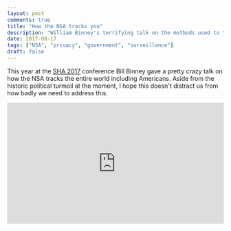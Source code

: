 ```yaml
---
layout: post
comments: true
title: "How the NSA tracks you"
description: "William Binney's terrifying talk on the methods used to track everyday citizens and why he couldn't stand it"
date: 2017-08-17
tags: ["NSA", "privacy", "government", "surveillance"]
draft: false
---
```

This year at the [SHA 2017](https://sha2017.org/) conference Bill Binney gave a pretty crazy talk on how the NSA tracks the entire world including Americans. Aside from the historic political turmoil at the moment, I hope this doesn't distract us from how badly we need to address this.

<style>.embed-container { position: relative; padding-bottom: 56.25%; height: 0; overflow: hidden; max-width: 100%; } .embed-container iframe, .embed-container object, .embed-container embed { position: absolute; top: 0; left: 0; width: 100%; height: 100%; }</style><div class='embed-container'><iframe src='https://www.youtube.com/embed/P1JDqNKMaus' frameborder='0' allowfullscreen></iframe></div>
